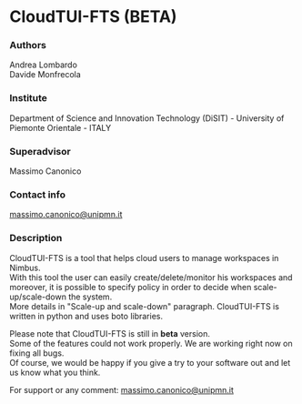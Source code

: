 # CloudTUI-FTS (BETA)

### Authors
Andrea Lombardo<br/>
Davide Monfrecola

### Institute
Department of Science and Innovation Technology (DiSIT) - University of Piemonte Orientale - ITALY

### Superadvisor
Massimo Canonico

### Contact info
massimo.canonico@unipmn.it

### Description
CloudTUI-FTS is a tool that helps cloud users to manage workspaces in Nimbus. <br/>
With this tool the user can easily create/delete/monitor his workspaces and moreover, it is possible to specify policy in order to decide when scale-up/scale-down the system. <br/>
More details in "Scale-up and scale-down" paragraph. CloudTUI-FTS is written in python and uses boto libraries.

Please note that CloudTUI-FTS is still in **beta** version. <br/>
Some of the features could not work properly. We are working right now on fixing all bugs. <br/>
Of course, we would be happy if you give a try to your software out and let us know what you think.

For support or any comment: massimo.canonico@unipmn.it
